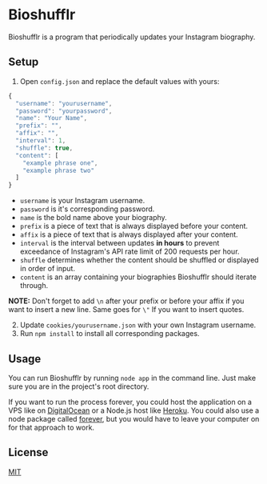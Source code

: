 # Bioshufflr

Bioshufflr is a program that periodically updates your Instagram biography.

## Setup

1. Open `config.json` and replace the default values with yours:
```javascript
{
  "username": "yourusername",
  "password": "yourpassword",
  "name": "Your Name",
  "prefix": "",
  "affix": "",
  "interval": 1,
  "shuffle": true,
  "content": [
    "example phrase one",
    "example phrase two"
  ]
}
```
 * `username` is your Instagram username.
 * `password` is it's corresponding password.
 * `name` is the bold name above your biography.
 * `prefix` is a piece of text that is always displayed before your content.
 * `affix` is a piece of text that is always displayed after your content.
 * `interval` is the interval between updates __in hours__ to prevent exceedance of Instagram's API rate limit of 200 requests per hour.
 * `shuffle` determines whether the content should be shuffled or displayed in order of input.
 * `content` is an array containing your biographies Bioshufflr should iterate through.

**NOTE:** Don't forget to add `\n` after your prefix or before your affix if you want to insert a new line. Same goes for `\"` If you want to insert quotes.

2. Update `cookies/yourusername.json` with your own Instagram username.
3. Run `npm install` to install all corresponding packages.

## Usage

You can run Bioshufflr by running `node app` in the command line. Just make sure you are in the project's root directory.

If you want to run the process forever, you could host the application on a VPS like on [DigitalOcean](https://digitalocean.com/) or a Node.js host like [Heroku](https://heroku.com/). You could also use a node package called [forever](https://npmjs.org/package/forever), but you would have to leave your computer on for that approach to work.

## License

[MIT](LICENSE)
